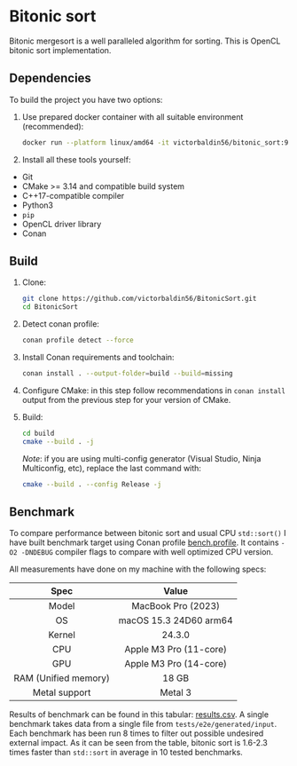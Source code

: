 # Bitonic sort

Bitonic mergesort is a well paralleled algorithm for sorting.
This is OpenCL bitonic sort implementation.

## Dependencies

To build the project you have two options:

1. Use prepared docker container with all suitable environment (recommended):

   ```sh
   docker run --platform linux/amd64 -it victorbaldin56/bitonic_sort:9555c9d3684cf182c389ad88e00bb1db97130884
   ```

1. Install all these tools yourself:

* Git
* CMake >= 3.14 and compatible build system
* C++17-compatible compiler
* Python3
* `pip`
* OpenCL driver library
* Conan

## Build

1. Clone:

   ```sh
   git clone https://github.com/victorbaldin56/BitonicSort.git
   cd BitonicSort
   ```

1. Detect conan profile:

   ```sh
   conan profile detect --force
   ```

1. Install Conan requirements and toolchain:

   ```sh
   conan install . --output-folder=build --build=missing
   ```

1. Configure CMake: in this step follow recommendations in `conan install`
   output from the previous step for your version of CMake.

1. Build:

   ```sh
   cd build
   cmake --build . -j
   ```

   *Note*: if you are using multi-config generator
   (Visual Studio, Ninja Multiconfig, etc),
   replace the last command with:

   ```sh
   cmake --build . --config Release -j
   ```

## Benchmark

To compare performance between bitonic sort and usual CPU `std::sort()` I have
built benchmark target using Conan profile [bench.profile](profiles/bench.profile).
It contains `-O2 -DNDEBUG` compiler flags
to compare with well optimized CPU version.

All measurements have done on my machine with the following specs:

| Spec | Value |
|:---------:|:--------------:|
| Model | MacBook Pro (2023) |
| OS        |  macOS 15.3 24D60 arm64 |
| Kernel | 24.3.0 |
| CPU | Apple M3 Pro (11-core) |
| GPU | Apple M3 Pro (14-core) |
| RAM (Unified memory) | 18 GB |
| Metal support | Metal 3 |

Results of benchmark can be found in this tabular: [results.csv](results/results.csv).
A single benchmark takes data from a single file from `tests/e2e/generated/input`.
Each benchmark has been run 8 times to filter out possible undesired external impact.
As it can be seen from the table,
bitonic sort is 1.6-2.3 times faster
than `std::sort` in average in
10 tested benchmarks.
